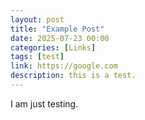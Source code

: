 ```yaml
---
layout: post
title: "Example Post"
date: 2025-07-23 00:00
categories: [Links]
tags: [test]
link: https://google.com
description: this is a test.
---
```


I am just testing.
